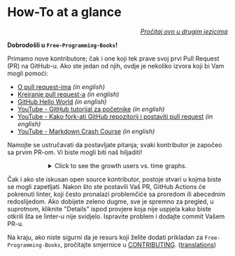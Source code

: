 # How-To at a glance

<div align="right" markdown="1">

*[Pročitaj ovo u drugim jezicima](../README.md#translations)*

</div>

**Dobrodošli u `Free-Programming-Books`!**

Primamo nove kontributore; čak i one koji tek prave svoj prvi Pull Request (PR) na GitHub-u. Ako ste jedan od njih, ovdje je nekoliko izvora koji bi Vam mogli pomoći:

* [O pull request-ima](https://docs.github.com/en/pull-requests/collaborating-with-pull-requests/proposing-changes-to-your-work-with-pull-requests/about-pull-requests) *(in english)*
* [Kreiranje pull request-a](https://docs.github.com/en/pull-requests/collaborating-with-pull-requests/proposing-changes-to-your-work-with-pull-requests/creating-a-pull-request) *(in english)*
* [GitHub Hello World](https://docs.github.com/en/get-started/quickstart/hello-world) *(in english)*
* [YouTube - GitHub tutorijal za početnike](https://www.youtube.com/watch?v=0fKg7e37bQE) *(in english)*
* [YouTube - Kako fork-ati GitHub repozitorij i postaviti pull request](https://www.youtube.com/watch?v=G1I3HF4YWEw) *(in english)*
* [YouTube - Markdown Crash Course](https://www.youtube.com/watch?v=HUBNt18RFbo) *(in english)*


Namojte se ustručavati da postavljate pitanja; svaki kontributor je započeo sa prvim PR-om. Vi biste mogli biti naš hiljaditi!

<details align="center" markdown="1">
<summary>Click to see the growth users vs. time graphs.</summary>

[![EbookFoundation/free-programming-books's Contributor over time Graph](https://contributor-overtime-api.apiseven.com/contributors-svg?chart=contributorOverTime&repo=ebookfoundation/free-programming-books)](https://www.apiseven.com/en/contributor-graph?chart=contributorOverTime&repo=ebookfoundation/free-programming-books)

[![EbookFoundation/free-programming-books's Monthly Active Contributors graph](https://contributor-overtime-api.apiseven.com/contributors-svg?chart=contributorMonthlyActivity&repo=ebookfoundation/free-programming-books)](https://www.apiseven.com/en/contributor-graph?chart=contributorMonthlyActivity&repo=ebookfoundation/free-programming-books)

NOTE: Contribution spikes use to match with the [Hacktoberfest event](https://hacktoberfest.digitalocean.com) dates.

</details>

Čak i ako ste iskusan open source kontributor, postoje stvari u kojma biste se mogli zapetljati. Nakon što ste postavili Vaš PR, GitHub Actions će pokrenuti linter, koji često pronalazi problemčiće sa proredom ili abecednim redoslijedom. Ako dobijete zeleno dugme, sve je spremno za pregled, u suprotnom, kliknite "Details" ispod provjere koja nije uspjela kako biste otkrili šta se linter-u nije svidjelo. Ispravite problem i dodajte commit Vašem PR-u.

Na kraju, ako niste sigurni da je resurs koji želite dodati prikladan za `Free-Programming-Books`, pročitajte smjernice u [CONTRIBUTING](CONTRIBUTING.md). ([translations](../README.md#translations))
